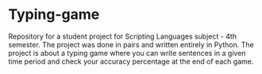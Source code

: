 # Typing-game
Repository for a student project for Scripting Languages subject - 4th semester. 
The project was done in pairs and written entirely in Python. 
The project is about a typing game where you can write sentences in a given time period and check your accuracy percentage at the end of each game.
